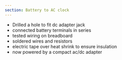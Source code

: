 ```yaml
---
section: Battery to AC clock
---
```


- Drilled a hole to fit dc adapter jack
- connected battery terminals in series
- tested wiring on breadboard
- soldered wires and resistors
- electric tape over heat shrink to ensure insulation
- now powered by a compact ac/dc adapter